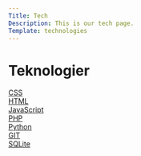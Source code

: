 ```yaml
---
Title: Tech
Description: This is our tech page.
Template: technologies
---
```


Teknologier
==========================


<div class="box-css">
    <a href="%base_url%?technology/css">CSS</a>
</div>
<div class="box-html">
    <a href="%base_url%?technology/html">HTML</a>
</div>
<div class="box-javascript">
    <a href="%base_url%?technology/javascript">JavaScript</a>
</div>
<div class="box-php">
    <a href="%base_url%?technology/php">PHP</a>
</div>
<div class="box-python">
    <a href="%base_url%?technology/python">Python</a>
</div>
<div class="box-git">
    <a href="%base_url%?technology/git">GIT</a>
</div>
<div class="box-sqlite">
    <a href="%base_url%?technology/sqlite">SQLite</a>
</div>
